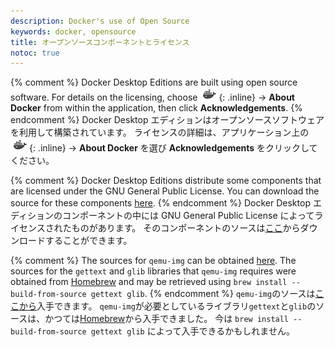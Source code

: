 ```yaml
---
description: Docker's use of Open Source
keywords: docker, opensource
title: オープンソースコンポーネントとライセンス
notoc: true
---
```


{% comment %}
Docker Desktop Editions are built using open source software.
For details on the licensing, choose
![whale menu](images/whale-x.png){: .inline} →
**About Docker** from within the application, then click **Acknowledgements**.
{% endcomment %}
Docker Desktop エディションはオープンソースソフトウェアを利用して構築されています。
ライセンスの詳細は、アプリケーション上の![クジラメニュー](images/whale-x.png){: .inline} → **About Docker** を選び **Acknowledgements** をクリックしてください。

{% comment %}
Docker Desktop Editions distribute some components that are licensed under the
GNU General Public License. You can download the source for these components
[here](https://download.docker.com/opensource/License.tar.gz).
{% endcomment %}
Docker Desktop エディションのコンポーネントの中には GNU General Public License によってライセンスされたものがあります。
そのコンポーネントのソースは[ここ](https://download.docker.com/opensource/License.tar.gz)からダウンロードすることができます。

{% comment %}
The sources for `qemu-img` can be obtained
[here](http://wiki.qemu-project.org/download/qemu-2.4.1.tar.bz2). The sources
for the `gettext` and `glib` libraries that `qemu-img` requires were obtained
from [Homebrew](https://brew.sh) and may be retrieved using `brew install
--build-from-source gettext glib`.
{% endcomment %}
`qemu-img`のソースは[ここから](http://wiki.qemu-project.org/download/qemu-2.4.1.tar.bz2)入手できます。
`qemu-img`が必要としているライブラリ`gettext`と`glib`のソースは、かつては[Homebrew](https://brew.sh)から入手できました。
今は `brew install --build-from-source gettext glib` によって入手できるかもしれません。

